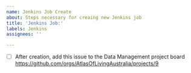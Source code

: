 ```yaml
---
name: Jenkins Job Create
about: Steps necessary for creaing new Jenkins job
title: 'Jenkins Job:'
labels: Jenkins
assignees: ''

---
```


- [ ] After creation, add this issue to the Data Management project board https://github.com/orgs/AtlasOfLivingAustralia/projects/9
